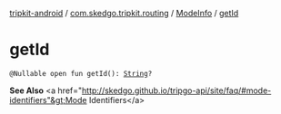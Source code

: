 [tripkit-android](../../index.md) / [com.skedgo.tripkit.routing](../index.md) / [ModeInfo](index.md) / [getId](./get-id.md)

# getId

`@Nullable open fun getId(): `[`String`](https://kotlinlang.org/api/latest/jvm/stdlib/kotlin/-string/index.html)`?`

**See Also**
&lt;a href="http://skedgo.github.io/tripgo-api/site/faq/#mode-identifiers"&gt;Mode Identifiers&lt;/a&gt;

